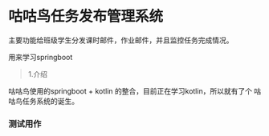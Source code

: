 # 咕咕鸟任务发布管理系统

主要功能给班级学生分发课时邮件，作业邮件，并且监控任务完成情况。

用来学习springboot

> 1.介绍

咕咕鸟使用的springboot + kotlin 的整合，目前正在学习kotlin，所以就有了个
咕咕鸟任务系统的诞生。


### 测试用作


